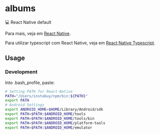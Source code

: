 # albums
:computer: React Native default

Para mais, veja em [React Native](https://facebook.github.io/react-native/docs/getting-started.html).

Para utilizar typescript com React Native, veja em [React Native Typescript](https://facebook.github.io/react-native/blog/2018/05/07/using-typescript-with-react-native).

## Usage

### Development

Into .bash_profile, paste:

```sh
# Setting PATH for React-Native
PATH="/Users/instabuy/npm/bin:${PATH}"
export PATH
# Android Settings
export ANDROID_HOME=$HOME/Library/Android/sdk
export PATH=$PATH:$ANDROID_HOME/tools
export PATH=$PATH:$ANDROID_HOME/tools/bin
export PATH=$PATH:$ANDROID_HOME/platform-tools
export PATH=$PATH:$ANDROID_HOME/emulator
```